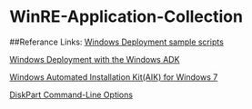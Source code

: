 # WinRE-Application-Collection
##Referance Links:
[Windows Deployment sample scripts](https://technet.microsoft.com/en-us/library/dn621890.aspx?tduid=(58c435453cd07426fed3352357c471ee)(256380)(2459594)(XdSn0e3h3.k-vKuDLx4N_CimKf5z6dty0w)())

[Windows Deployment with the Windows ADK](https://technet.microsoft.com/en-us//library/hh824947.aspx?tduid=(58c435453cd07426fed3352357c471ee)(256380)(2459594)(XdSn0e3h3.k-gZRmy4UhJINyb7rVDnbRIw)())

[Windows Automated Installation Kit(AIK) for Windows 7](https://technet.microsoft.com/en-us//library/dd349343(v=ws.10).aspx?tduid=(58c435453cd07426fed3352357c471ee)(256380)(2459594)(XdSn0e3h3.k-gYDNGX7ZaNNdCMG0OJGRdg)())

[DiskPart Command-Line Options](https://technet.microsoft.com/en-us//library/cc766465(v=ws.10).aspx?tduid=(58c435453cd07426fed3352357c471ee)(256380)(2459594)(XdSn0e3h3.k-2HxIkiWgpNXt8.LMRnLeMg)())


